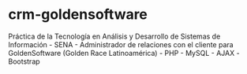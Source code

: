 # crm-goldensoftware
Práctica de la Tecnología en Análisis y Desarrollo de Sistemas de Información - SENA - 
Administrador de relaciones con el cliente para GoldenSoftware (Golden Race Latinoamérica) - PHP - MySQL - AJAX -Bootstrap
